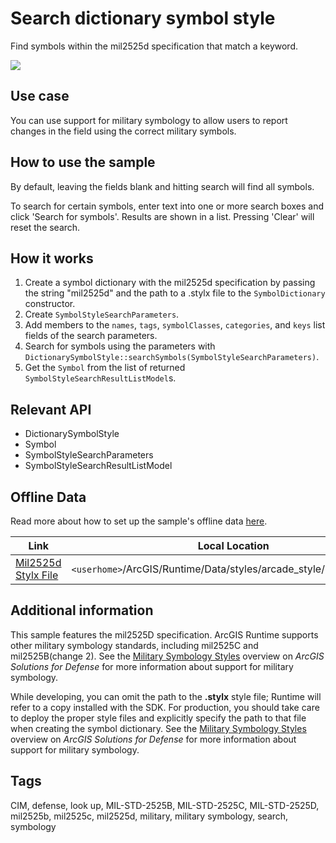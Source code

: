 # Search dictionary symbol style

Find symbols within the mil2525d specification that match a keyword.

![](screenshot.png)

## Use case

You can use support for military symbology to allow users to report changes in the field using the correct military symbols.

## How to use the sample

By default, leaving the fields blank and hitting search will find all symbols.

To search for certain symbols, enter text into one or more search boxes and click 'Search for symbols'. Results are shown in a list. Pressing 'Clear' will reset the search.

## How it works

1. Create a symbol dictionary with the mil2525d specification by passing the string "mil2525d" and the path to a .stylx file to the `SymbolDictionary` constructor.
2. Create `SymbolStyleSearchParameters`.
3. Add members to the `names`, `tags`, `symbolClasses`, `categories`, and `keys` list fields of the search parameters.
4. Search for symbols using the parameters with `DictionarySymbolStyle::searchSymbols(SymbolStyleSearchParameters)`.
5. Get the `Symbol` from the list of returned `SymbolStyleSearchResultListModel`s.

## Relevant API

* DictionarySymbolStyle
* Symbol
* SymbolStyleSearchParameters
* SymbolStyleSearchResultListModel

## Offline Data

Read more about how to set up the sample's offline data [here](http://links.esri.com/ArcGISRuntimeQtSamples#use-offline-data-in-the-samples).

Link | Local Location
---------|-------|
|[Mil2525d Stylx File](https://www.arcgis.com/home/item.html?id=c78b149a1d52414682c86a5feeb13d30)| `<userhome>`/ArcGIS/Runtime/Data/styles/arcade_style/mil2525d.stylx |

## Additional information

This sample features the mil2525D specification. ArcGIS Runtime supports other military symbology standards, including mil2525C and mil2525B(change 2). See the [Military Symbology Styles](https://solutions.arcgis.com/defense/help/military-symbology-styles/) overview on *ArcGIS Solutions for Defense* for more information about support for military symbology.

While developing, you can omit the path to the **.stylx** style file; Runtime will refer to a copy installed with the SDK. For production, you should take care to deploy the proper style files and explicitly specify the path to that file when creating the symbol dictionary. See the [Military Symbology Styles](https://solutions.arcgis.com/defense/help/military-symbology-styles/) overview on *ArcGIS Solutions for Defense* for more information about support for military symbology.

## Tags

CIM, defense, look up, MIL-STD-2525B, MIL-STD-2525C, MIL-STD-2525D, mil2525b, mil2525c, mil2525d, military, military symbology, search, symbology

